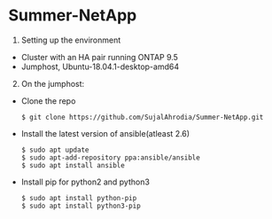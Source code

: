 # Summer-NetApp

1. Setting up the environment
  * Cluster with an HA pair running ONTAP 9.5
  * Jumphost, Ubuntu-18.04.1-desktop-amd64
2. On the jumphost:
  * Clone the repo
    ```shell
    $ git clone https://github.com/SujalAhrodia/Summer-NetApp.git
    ```  
  * Install the latest version of ansible(atleast 2.6)
    ```shell
    $ sudo apt update 
    $ sudo apt-add-repository ppa:ansible/ansible
    $ sudo apt install ansible
    ```
  * Install pip for python2 and python3
    ```shell
    $ sudo apt install python-pip
    $ sudo apt install python3-pip
    ```

    
